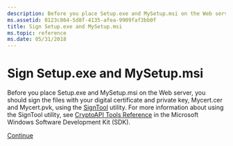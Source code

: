 ```yaml
---
description: Before you place Setup.exe and MySetup.msi on the Web server, you should sign the files with your digital certificate and private key, Mycert.cer and Mycert.pvk, using the SignTool utility.
ms.assetid: 0123c864-5d8f-4135-afea-9909faf3bb0f
title: Sign Setup.exe and MySetup.msi
ms.topic: reference
ms.date: 05/31/2018
---
```


# Sign Setup.exe and MySetup.msi

Before you place Setup.exe and MySetup.msi on the Web server, you should sign the files with your digital certificate and private key, Mycert.cer and Mycert.pvk, using the [SignTool](../seccrypto/signtool.md) utility. For more information about using the SignTool utility, see [CryptoAPI Tools Reference](../seccrypto/cryptoapi-tools-reference.md) in the Microsoft Windows Software Development Kit (SDK).

[Continue](establish-an-html-reference-to-setup-exe.md)

 

 
